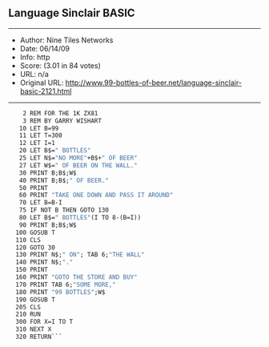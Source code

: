 
## Language Sinclair BASIC ##
---
- Author: Nine Tiles Networks
- Date: 06/14/09
- Info: http
- Score:  (3.01 in 84 votes)
- URL: n/a
- Original URL: http://www.99-bottles-of-beer.net/language-sinclair-basic-2121.html
---

```    1 REM 99 BOTTLES OF BEER
    2 REM FOR THE 1K ZX81
    3 REM BY GARRY WISHART
   10 LET B=99
   11 LET T=300
   12 LET I=1
   20 LET B$=" BOTTLES"
   25 LET N$="NO MORE"+B$+" OF BEER"
   27 LET W$=" OF BEER ON THE WALL."
   30 PRINT B;B$;W$
   40 PRINT B;B$;" OF BEER."
   50 PRINT
   60 PRINT "TAKE ONE DOWN AND PASS IT AROUND"
   70 LET B=B-I
   75 IF NOT B THEN GOTO 130
   80 LET B$=" BOTTLES"(I TO 8-(B=I))
   90 PRINT B;B$;W$
  100 GOSUB T
  110 CLS
  120 GOTO 30
  130 PRINT N$;" ON"; TAB 6;"THE WALL"
  140 PRINT N$;"."
  150 PRINT
  160 PRINT "GOTO THE STORE AND BUY"
  170 PRINT TAB 6;"SOME MORE,"
  180 PRINT "99 BOTTLES";W$
  190 GOSUB T
  205 CLS
  210 RUN
  300 FOR X=I TO T
  310 NEXT X
  320 RETURN```